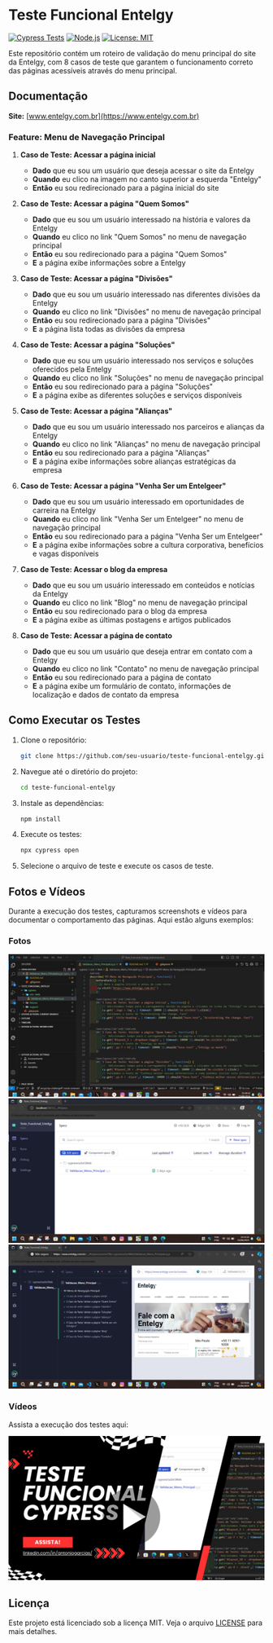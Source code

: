 # Teste Funcional Entelgy

[![Cypress Tests](https://img.shields.io/badge/Cypress-Tests-green)](https://www.cypress.io/)
[![Node.js](https://img.shields.io/badge/Node.js-v14.17.0-blue)](https://nodejs.org/)
[![License: MIT](https://img.shields.io/badge/License-MIT-yellow.svg)](https://opensource.org/licenses/MIT)

Este repositório contém um roteiro de validação do menu principal do site da Entelgy, com 8 casos de teste que garantem o funcionamento correto das páginas acessíveis através do menu principal.

## Documentação

**Site:** [www.entelgy.com.br](https://www.entelgy.com.br)

### Feature: Menu de Navegação Principal

1. **Caso de Teste: Acessar a página inicial**
    - **Dado** que eu sou um usuário que deseja acessar o site da Entelgy
    - **Quando** eu clico na imagem no canto superior a esquerda "Entelgy"
    - **Então** eu sou redirecionado para a página inicial do site

2. **Caso de Teste: Acessar a página "Quem Somos"**
    - **Dado** que eu sou um usuário interessado na história e valores da Entelgy
    - **Quando** eu clico no link "Quem Somos" no menu de navegação principal
    - **Então** eu sou redirecionado para a página "Quem Somos"
    - **E** a página exibe informações sobre a Entelgy

3. **Caso de Teste: Acessar a página "Divisões"**
    - **Dado** que eu sou um usuário interessado nas diferentes divisões da Entelgy
    - **Quando** eu clico no link "Divisões" no menu de navegação principal
    - **Então** eu sou redirecionado para a página "Divisões"
    - **E** a página lista todas as divisões da empresa

4. **Caso de Teste: Acessar a página "Soluções"**
    - **Dado** que eu sou um usuário interessado nos serviços e soluções oferecidos pela Entelgy
    - **Quando** eu clico no link "Soluções" no menu de navegação principal
    - **Então** eu sou redirecionado para a página "Soluções"
    - **E** a página exibe as diferentes soluções e serviços disponíveis

5. **Caso de Teste: Acessar a página "Alianças"**
    - **Dado** que eu sou um usuário interessado nos parceiros e alianças da Entelgy
    - **Quando** eu clico no link "Alianças" no menu de navegação principal
    - **Então** eu sou redirecionado para a página "Alianças"
    - **E** a página exibe informações sobre alianças estratégicas da empresa

6. **Caso de Teste: Acessar a página "Venha Ser um Entelgeer"**
    - **Dado** que eu sou um usuário interessado em oportunidades de carreira na Entelgy
    - **Quando** eu clico no link "Venha Ser um Entelgeer" no menu de navegação principal
    - **Então** eu sou redirecionado para a página "Venha Ser um Entelgeer"
    - **E** a página exibe informações sobre a cultura corporativa, benefícios e vagas disponíveis

7. **Caso de Teste: Acessar o blog da empresa**
    - **Dado** que eu sou um usuário interessado em conteúdos e notícias da Entelgy
    - **Quando** eu clico no link "Blog" no menu de navegação principal
    - **Então** eu sou redirecionado para o blog da empresa
    - **E** a página exibe as últimas postagens e artigos publicados

8. **Caso de Teste: Acessar a página de contato**
    - **Dado** que eu sou um usuário que deseja entrar em contato com a Entelgy
    - **Quando** eu clico no link "Contato" no menu de navegação principal
    - **Então** eu sou redirecionado para a página de contato
    - **E** a página exibe um formulário de contato, informações de localização e dados de contato da empresa

## Como Executar os Testes

1. Clone o repositório:
   ```bash
   git clone https://github.com/seu-usuario/teste-funcional-entelgy.git
   ```

2. Navegue até o diretório do projeto:
   ```bash
   cd teste-funcional-entelgy
   ```

3. Instale as dependências:
   ```bash
   npm install
   ```

4. Execute os testes:
   ```bash
   npx cypress open
   ```

5. Selecione o arquivo de teste e execute os casos de teste.

## Fotos e Vídeos

Durante a execução dos testes, capturamos screenshots e vídeos para documentar o comportamento das páginas. Aqui estão alguns exemplos:

### Fotos

![Screenshot 1](https://github.com/ancgci/Teste_Funcional_Entelgy/blob/main/images/1.jpg)
![Screenshot 2](https://github.com/ancgci/Teste_Funcional_Entelgy/blob/main/images/2.jpg)
![Screenshot 3](https://github.com/ancgci/Teste_Funcional_Entelgy/blob/main/images/3.jpg)

### Vídeos

Assista a execução dos testes aqui:

[![4](https://github.com/ancgci/Teste_Funcional_Entelgy/blob/main/images/Thumb.png)](https://www.youtube.com/watch?v=PlDKiJfz-Us)


## Licença

Este projeto está licenciado sob a licença MIT. Veja o arquivo [LICENSE](LICENSE) para mais detalhes.